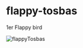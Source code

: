 # flappy-tosbas
1er Flappy bird

![flappyTosbas](https://github.com/tosbas/flappy-tosbas/assets/69684754/e2377477-22b5-41d7-8740-75c8bfe3a3b5)

